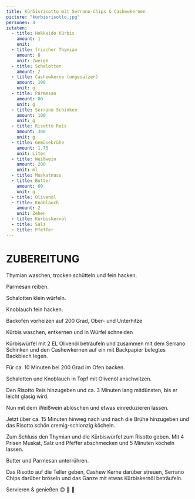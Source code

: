 ```yaml
---
title: Kürbisrisotto mit Serrano-Chips & Cashewkernen
picture: "kürbisrisotto.jpg"
personen: 4
zutaten:
  - title: Hokkaido Kürbis
    amount: 1
    unit: 
  - title: frischer Thymian
    amount: 8
    unit: Zweige
  - title: Schalotten
    amount: 2
  - title: Cashewkerne (ungesalzen)
    amount: 100
    unit: g
  - title: Parmesan
    amount: 80
    unit: g
  - title: Serrano Schinken
    amount: 100
    unit: g
  - title: Risotto Reis
    amount: 300
    unit: g
  - title: Gemüsebrühe
    amount: 1.75
    unit: Liter
  - title: Weißwein
    amount: 200
    unit: ml
  - title: Muskatnuss
  - title: Butter
    amount: 60
    unit: g
  - title: Olivenöl
  - title: Knoblauch
    amount: 2
    unit: Zehen
  - title: Kürbiskernöl
  - title: Salz
  - title: Pfeffer
---
```


ZUBEREITUNG
===========

Thymian waschen, trocken schütteln und fein hacken.

Parmesan reiben.

Schalotten klein würfeln.

Knoblauch fein hacken.


Backofen vorheizen auf 200 Grad, Ober- und Unterhitze

Kürbis waschen, entkernen und in Würfel schneiden

Kürbiswürfel mit 2 EL Olivenöl beträufeln und zusammen mit dem Serrano Schinken
und den Cashewkernen auf ein mit Backpapier belegtes Backblech legen.

Für ca. 10 Minuten bei 200 Grad im Ofen backen.


Schalotten und Knoblauch in Topf mit Olivenöl anschwitzen.

Den Risotto Reis hinzugeben und ca. 3 Minuten lang mitdünsten, bis er leicht
glasig wird.

Nun mit dem Weißwein ablöschen und etwas einreduzieren lassen.

Jetzt über ca. 15 Minuten hinweg nach und nach die Brühe hinzugeben und das
Risotto schön cremig-schlonzig köcheln.


Zum Schluss den Thymian und die Kürbiswürfel zum Risotto geben.
Mit 4 Prisen Muskat, Salz und Pfeffer abschmecken und 5 Minuten köcheln lassen.

Butter und Parmesan unterrühren.

Das Risotto auf die Teller geben, Cashew Kerne darüber streuen, Serrano Chips
darüber bröseln und das Ganze mit etwas Kürbiskernöl beträufeln.

Servieren & genießen 😍 🎃 🥓